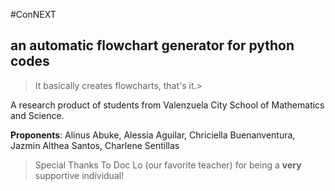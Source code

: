 #ConNEXT
## an automatic flowchart generator for python codes
>It basically creates flowcharts, that's it.>

A research product of students from Valenzuela City School of Mathematics and Science.

**Proponents**: Alinus Abuke, Alessia Aguilar, Chriciella Buenanventura, Jazmin Althea Santos, Charlene Sentillas

>Special Thanks To Doc Lo (our favorite teacher) for being a __very__ supportive individual!